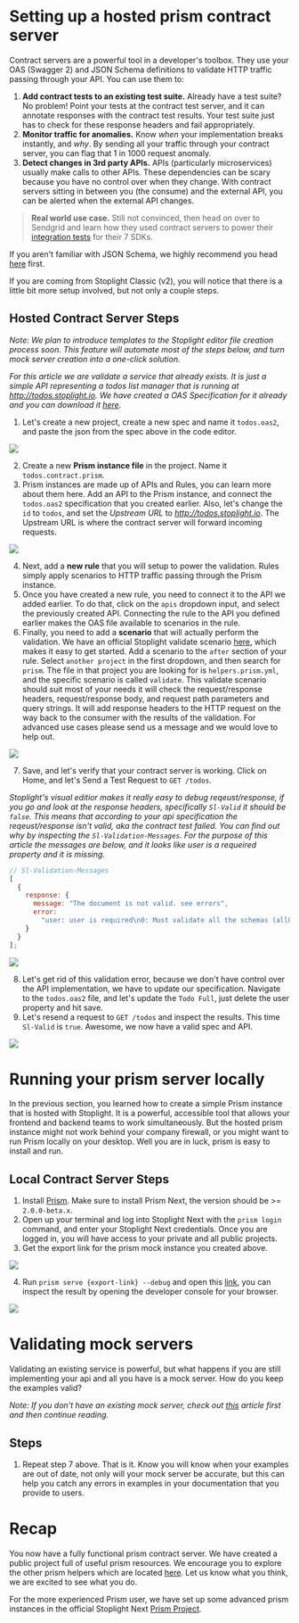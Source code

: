 # Setting up a hosted prism contract server

Contract servers are a powerful tool in a developer's toolbox. They use your OAS (Swagger 2) and JSON Schema definitions to validate HTTP traffic passing through your API. You can use them to:

1. **Add contract tests to an existing test suite.** Already have a test suite? No problem! Point your tests at the contract test server, and it can annotate responses with the contract test results. Your test suite just has to check for these response headers and fail appropriately.
2. **Monitor traffic for anomalies.** Know _when_ your implementation breaks instantly, and _why_. By sending all your traffic through your contract server, you can flag that 1 in 1000 request anomaly.
3. **Detect changes in 3rd party APIs.** APIs (particularly microservices) usually make calls to other APIs. These dependencies can be scary because you have no control over when they change. With contract servers sitting in between you (the consume) and the external API, you can be alerted when the external API changes.

> **Real world use case.** Still not convinced, then head on over to Sendgrid and learn how they used contract servers to power their [integration tests](https://sendgrid.com/blog/stoplight-io-to-test-api-endpoints) for their 7 SDKs.

If you aren't familiar with JSON Schema, we highly recommend you head [here](https://spacetelescope.github.io/understanding-json-schema/) first.

If you are coming from Stoplight Classic (v2), you will notice that there is a little bit more setup involved, but not only a couple steps.

## Hosted Contract Server Steps

_Note: We plan to introduce templates to the Stoplight editor file creation process soon. This feature will automate most of the steps below, and turn mock server creation into a one-click solution._

_For this article we are validate a service that already exists. It is just a simple API representing a todos list manager that is running at http://todos.stoplight.io. We have created a OAS Specification for it already and you can download it [here](https://exporter.stoplight.io/3351/master/todos.oas2.yml)._

1. Let's create a new project, create a new spec and name it `todos.oas2`, and paste the json from the spec above in the code editor.

![](../../assets/gifs/validation-todos-contract-guide.gif)

2. Create a new **Prism instance file** in the project. Name it `todos.contract.prism`.
3. Prism instances are made up of APIs and Rules, you can learn more about them here. Add an API to the Prism instance, and connect the `todos.oas2` specification that you created earlier. Also, let's change the `id` to `todos`, and set the _Upstream URL_ to _http://todos.stoplight.io_. The Upstream URL is where the contract server will forward incoming requests.

![](../../assets/gifs/validation-todos-prism-api.gif)

4. Next, add a **new rule** that you will setup to power the validation. Rules simply apply scenarios to HTTP traffic passing through the Prism instance.
5. Once you have created a new rule, you need to connect it to the API we added earlier. To do that, click on the `apis` dropdown input, and select the previously created API. Connecting the rule to the API you defined earlier makes the OAS file available to scenarios in the rule.
6. Finally, you need to add a **scenario** that will actually perform the validation. We have an official Stoplight validate scenario [here](https://next.stoplight.io/stoplight/prism?edit=%23%2Fscenarios%2validate), which makes it easy to get started. Add a scenario to the `after` section of your rule. Select `another project` in the first dropdown, and then search for `prism`. The file in that project you are looking for is `helpers.prism.yml`, and the specific scenario is called `validate`. This validate scenario should suit most of your needs it will check the request/response headers, request/response body, and request path parameters and query strings. It will add response headers to the HTTP request on the way back to the consumer with the results of the validation. For advanced use cases please send us a message and we would love to help out.

![](../../assets/gifs/validation-todos-prism-rule.gif)

7. Save, and let's verify that your contract server is working. Click on Home, and let's Send a Test Request to `GET /todos`.

_Stoplight's visual editior makes it really easy to debug reqeust/response, if you go and look at the response headers, specifically `Sl-Valid` it should be `false`. This means that according to your api specification the reqeust/response isn't valid, aka the contract test failed. You can find out why by inspecting the `Sl-Validation-Messages`. For the purpose of this article the messages are below, and it looks like user is a requeired property and it is missing._

```js
// Sl-Validation-Messages
[
  {
    response: {
      message: "The document is not valid. see errors",
      error:
        "user: user is required\n0: Must validate all the schemas (allOf)\nuser: user is required\n1: Must validate all the schemas (allOf)\nuser: user is required\n2: Must validate all the schemas (allOf)\nuser: user is required\n3: Must validate all the schemas (allOf)\nuser: user is required\n4: Must validate all the schemas (allOf)\nuser: user is required\n5: Must validate all the schemas (allOf)\nuser: user is required\n6: Must validate all the schemas (allOf)\nuser: user is required\n7: Must validate all the schemas (allOf)\nuser: user is required\n8: Must validate all the schemas (allOf)\nuser: user is required\n9: Must validate all the schemas (allOf)\n"
    }
  }
];
```

![](../../assets/gifs/validation-todos-prism-verify.gif)

8. Let's get rid of this validation error, because we don't have control over the API implementation, we have to update our specification. Navigate to the `todos.oas2` file, and let's update the `Todo Full`, just delete the user property and hit save.
9. Let's resend a request to `GET /todos` and inspect the results. This time `Sl-Valid` is `true`. Awesome, we now have a valid spec and API.

![](../../assets/gifs/validation-todos-prism-done.gif)

# Running your prism server locally

In the previous section, you learned how to create a simple Prism instance that is hosted with Stoplight. It is a powerful, accessible tool that allows your frontend and backend teams to work simultaneously. But the hosted prism instance might not work behind your company firewall, or you might want to run Prism locally on your desktop. Well you are in luck, prism is easy to install and run.

## Local Contract Server Steps

1. Install [Prism](https://github.com/stoplightio/prism). Make sure to install Prism Next, the version should be >= `2.0.0-beta.x`.
2. Open up your terminal and log into Stoplight Next with the `prism login` command, and enter your Stoplight Next credentials. Once you are logged in, you will have access to your private and all public projects.
3. Get the export link for the prism mock instance you created above.

![](../../assets/gifs/prism-install.gif)

4. Run `prism serve {export-link} --debug` and open this [link](http://localhost:4010/todos), you can inspect the result by opening the developer console for your browser.

![](../../assets/gifs/validation-todos-prism-local.gif)

# Validating mock servers

Validating an existing service is powerful, but what happens if you are still implementing your api and all you have is a mock server. How do you keep the examples valid?

_Note: If you don't have an existing mock server, check out [this](https://next.stoplight.io/stoplight/stoplight-next-docs/blob/master/prism.mock.server.md) article first and then continue reading._

## Steps

1. Repeat step 7 above. That is it. Know you will know when your examples are out of date, not only will your mock server be accurate, but this can help you catch any errors in examples in your documentation that you provide to users.

# Recap

You now have a fully functional prism contract server. We have created a public project full of useful prism resources. We encourage you to explore the other prism helpers which are located [here](https://next.stoplight.io/stoplight/prism/blob/master/helpers.scenarios.yml). Let us know what you think, we are excited to see what you do.

For the more experienced Prism user, we have set up some advanced prism instances in the official Stoplight Next [Prism Project](https://next.stoplight.io/stoplight/prism).
